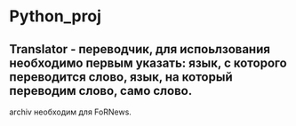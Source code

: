 # Python_proj

## Translator - переводчик, для испоьлзования необходимо первым указать: язык, с которого переводится слово, язык, на который переводим слово, само слово. 
archiv необходим для FoRNews.
